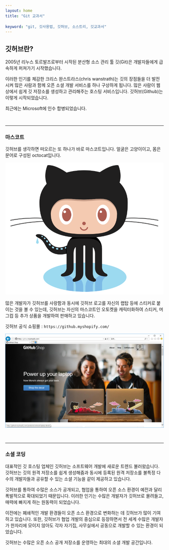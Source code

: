 ```yaml
---
layout: home
title: "Git 교과서"

keyword: "git, 깃사용법, 깃허브, 소스트리, 깃교과서"
---
```

## 깃허브란?
2005년 리누스 토르발즈로부터 시작된 분산형 소스 관리 툴 깃(Git)은 개발자들에게 급속하게 퍼져가기 시작했습니다.  

이러한 인기를 체감한 크리스 완스트라스(chris wanstrath)는 깃의 장점들을 더 발전시켜 많은 사람과 함께 오픈 소셜 개발 서비스를 하나 구상하게 됩니다. 많은 사람이 웹 상에서 쉽게 깃 저장소를 생성하고 관리해주는 호스팅 서비스입니다. 깃허브(Github)는 이렇게 시작되었습니다.  

최근에는 Microsoft에 인수 합병되었습니다.  

<br>
<hr>

### 마스코트
깃허브를 생각하면 떠오르는 또 하나가 바로 마스코트입니다. 얼굴은 고양이이고, 몸은 문어로 구성된 octocat입니다.  

![호스팅](./img/github_01.png)


많은 개발자가 깃허브를 사랑함과 동시에 깃허브 로고를 자신의 랩탑 등에 스티커로 붙이는 것을 볼 수 있는데, 깃허브는 자신의 마스코트인 오토켓을 캐릭터화하여 스티커, 머그컵 등 추가 상품을 개발하여 판매하고 있습니다.  

깃허브 공식 쇼핑몰 : `https://github.myshopify.com/`  

![호스팅](./img/github_02.png)

<br>
<hr>

### 소셜 코딩
대표적인 깃 호스팅 업체인 깃허브는 소프트웨어 개발에 새로운 트렌드 불러왔습니다. 깃허브는 깃의 원격 저장소를 쉽게 생성해줌과 동시에 등록된 원격 저장소를 불특정 다수의 개발자들과 공유할 수 있는 소셜 기능을 같이 제공하고 있습니다.  

깃허브를 통하여 수많은 소스가 공개되고, 협업을 통하여 오픈 소스 환경이 예전과 달리 폭발적으로 확대되었기 때문입니다. 이러한 인기는 수많은 개발자가 깃허브로 몰려들고, 매력에 빠지게 하는 원동력이 되었습니다.  

이전에는 폐쇄적인 개발 환경들이 오픈 소스 환경으로 변화하는 데 깃허브가 많이 기여하고 있습니다. 또한, 깃허브가 협업 개발의 중심으로 등장하면서 전 세계 수많은 개발자가 한자리에 모이지 않아도 각자 자기집, 사무실에서 공동으로 개발할 수 있는 환경이 되었습니다.  

깃허브는 수많은 오픈 소스 공개 저장소를 운영하는 최대의 소셜 개발 공간입니다.  

<br><br><br>